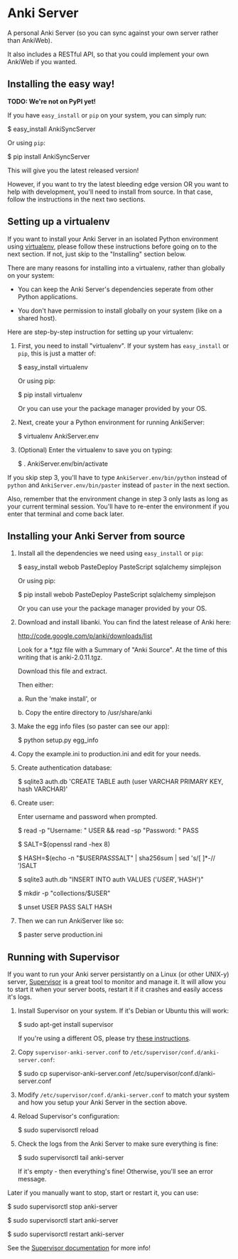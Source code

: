 Anki Server
===========

A personal Anki Server (so you can sync against your own server rather than AnkiWeb).

It also includes a RESTful API, so that you could implement your own AnkiWeb if you wanted.

Installing the easy way!
------------------------

**TODO: We're not on PyPI yet!**

If you have `easy_install` or `pip` on your system, you can simply run:

  $ easy_install AnkiSyncServer

Or using `pip`:

  $ pip install AnkiSyncServer

This will give you the latest released version!

However, if you want to try the latest bleeding edge version OR you want to help with
development, you'll need to install from source. In that case, follow the instructions in
the next two sections.

Setting up a virtualenv
-----------------------

If you want to install your Anki Server in an isolated Python environment using
[virtualenv](https://pypi.python.org/pypi/virtualenv), please follow these instructions
before going on to the next section. If not, just skip to the "Installing" section below.

There are many reasons for installing into a virtualenv, rather than globally on your
system:

 * You can keep the Anki Server's dependencies seperate from other Python applications.

 * You don't have permission to install globally on your system (like on a shared host).

Here are step-by-step instruction for setting up your virtualenv:

 1. First, you need to install "virtualenv".  If your system has `easy_install` or `pip`,
    this is just a matter of:

      $ easy_install virtualenv

    Or using pip:

      $ pip install virtualenv

    Or you can use your the package manager provided by your OS.

 2. Next, create your a Python environment for running AnkiServer:

      $ virtualenv AnkiServer.env

 3. (Optional) Enter the virtualenv to save you on typing:

      $ . AnkiServer.env/bin/activate

If you skip step 3, you'll have to type `AnkiServer.env/bin/python` instead of `python`
and `AnkiServer.env/bin/paster` instead of `paster` in the next section.

Also, remember that the environment change in step 3 only lasts as long as your current
terminal session. You'll have to re-enter the environment if you enter that terminal and 
come back later.

Installing your Anki Server from source
---------------------------------------

 1. Install all the dependencies we need using `easy_install` or `pip`:

      $ easy_install webob PasteDeploy PasteScript sqlalchemy simplejson

    Or using pip:
  
      $ pip install webob PasteDeploy PasteScript sqlalchemy simplejson

    Or you can use your the package manager provided by your OS.

 2. Download and install libanki.  You can find the latest release of Anki here:

    http://code.google.com/p/anki/downloads/list

    Look for a *.tgz file with a Summary of "Anki Source".  At the time of this writing
    that is anki-2.0.11.tgz.

    Download this file and extract.

    Then either:

      a. Run the 'make install', or

      b. Copy the entire directory to /usr/share/anki

 3. Make the egg info files (so paster can see our app):

      $ python setup.py egg_info

 4. Copy the example.ini to production.ini and edit for your needs.

 5. Create authentication database:

      $ sqlite3 auth.db 'CREATE TABLE auth (user VARCHAR PRIMARY KEY, hash VARCHAR)'

 6. Create user:

      Enter username and password when prompted.

      $ read -p "Username: " USER && read -sp "Password: " PASS

      $ SALT=$(openssl rand -hex 8)

      $ HASH=$(echo -n "$USER$PASS$SALT" | sha256sum | sed 's/[ ]*-$//')$SALT

      $ sqlite3 auth.db "INSERT INTO auth VALUES ('$USER', '$HASH')"

      $ mkdir -p "collections/$USER"

      $ unset USER PASS SALT HASH

 7. Then we can run AnkiServer like so:

      $ paster serve production.ini

Running with Supervisor
-----------------------

If you want to run your Anki server persistantly on a Linux (or other UNIX-y) server,
[Supervisor](http://supervisord.org) is a great tool to monitor and manage it. It will allow you
to start it when your server boots, restart it if it crashes and easily access it's logs.

 1. Install Supervisor on your system. If it's Debian or Ubuntu this will work:

      $ sudo apt-get install supervisor

    If you're using a different OS, please try [these instructions](http://supervisord.org/installing.html).

 2. Copy `supervisor-anki-server.conf` to `/etc/supervisor/conf.d/anki-server.conf`:

      $ sudo cp supervisor-anki-server.conf /etc/supervisor/conf.d/anki-server.conf

 3. Modify `/etc/supervisor/conf.d/anki-server.conf` to match your system and how you setup
    your Anki Server in the section above.

 4. Reload Supervisor's configuration:

      $ sudo supervisorctl reload

 5. Check the logs from the Anki Server to make sure everything is fine:

      $ sudo supervisorctl tail anki-server

    If it's empty - then everything's fine! Otherwise, you'll see an error message.

Later if you manually want to stop, start or restart it, you can use:

 $ sudo supervisorctl stop anki-server

 $ sudo supervisorctl start anki-server

 $ sudo supervisorctl restart anki-server

See the [Supervisor documentation](http://supervisord.org) for more info!

